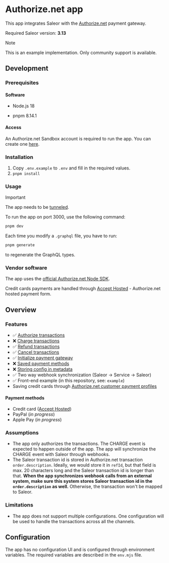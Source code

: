# Authorize.net app

This app integrates Saleor with the [Authorize.net](https://www.authorize.net/) payment gateway.

Required Saleor version: **3.13**

> [!NOTE]
> This is an example implementation. Only community support is available.

## Development

### Prerequisites

#### Software

- Node.js 18

- pnpm 8.14.1

#### Access

An Authorize.net Sandbox account is required to run the app. You can create one [here](https://developer.authorize.net/hello_world/sandbox/).

### Installation

1. Copy `.env.example` to `.env` and fill in the required values.
2. `pnpm install`

### Usage

> [!IMPORTANT]
> The app needs to be [tunneled](https://docs.saleor.io/docs/3.x/developer/extending/apps/developing-with-tunnels).

To run the app on port 3000, use the following command:

```bash
pnpm dev
```

Each time you modify a `.graphql` file, you have to run:

```bash
pnpm generate
```

to regenerate the GraphQL types.

### Vendor software

The app uses the [official Authorize.net Node SDK](https://github.com/AuthorizeNet/sdk-node).

Credit cards payments are handled through [Accept Hosted](https://developer.authorize.net/api/reference/features/accept-hosted.html) - Authorize.net hosted payment form.

## Overview

### Features

- ✅ [Authorize transactions](https://docs.saleor.io/docs/3.x/developer/payments#authorization_success)
- ❌ [Charge transactions](https://docs.saleor.io/docs/3.x/developer/payments#charge_success)
- ✅ [Refund transactions](https://docs.saleor.io/docs/3.x/api-reference/webhooks/enums/webhook-event-type-sync-enum#code-style-fontweight-normal-webhookeventtypesyncenumbtransaction_refund_requestedbcode)
- ✅ [Cancel transactions](https://docs.saleor.io/docs/3.x/api-reference/webhooks/enums/webhook-event-type-sync-enum#code-style-fontweight-normal-webhookeventtypesyncenumbtransaction_cancelation_requestedbcode)
- ✅ [Initialize payment gateway](https://docs.saleor.io/docs/3.x/developer/payments#initialize-payment-gateway)
- ❌ [Saved payment methods](https://docs.saleor.io/docs/3.x/developer/payments#stored-payment-methods)
- ❌ [Storing config in metadata](https://docs.saleor.io/docs/3.x/developer/extending/apps/developing-apps/apps-patterns/persistence-with-metadata-manager)
- ✅ Two way webhook synchronization (Saleor → Service → Saleor)
- ✅ Front-end example (in this repository, see: `example`)
- Saving credit cards through [Authorize.net customer payment profiles](https://developer.authorize.net/api/reference/index.html#customer-profiles-create-customer-payment-profile)

#### Payment methods

- Credit card ([Accept Hosted](https://developer.authorize.net/api/reference/features/accept-hosted.html))
- PayPal (_in progress_)
- Apple Pay (_in progress_)

### Assumptions

- The app only authorizes the transactions. The CHARGE event is expected to happen outside of the app. The app will synchronize the CHARGE event with Saleor through webhooks.
- The Saleor transaction id is stored in Authorize.net transaction `order.description`. Ideally, we would store it in `refId`, but that field is max. 20 characters long and the Saleor transaction id is longer than that. **When the app synchronizes webhook calls from an external system, make sure this system stores Saleor transaction id in the `order.description` as well.** Otherwise, the transaction won't be mapped to Saleor.

### Limitations

- The app does not support multiple configurations. One configuration will be used to handle the transactions across all the channels.

## Configuration

The app has no configuration UI and is configured through environment variables. The required variables are described in the `env.mjs` file.
